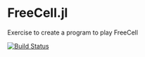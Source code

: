 # FreeCell.jl
Exercise to create a program to play FreeCell

[![Build Status](https://travis-ci.com/scheinerman/FreeCell.jl.svg?branch=master)](https://travis-ci.com/scheinerman/FreeCell.jl)